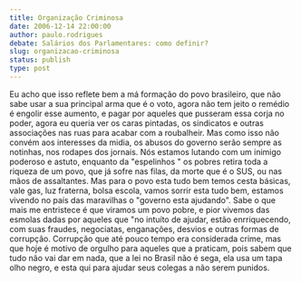 ```yaml
---
title: Organização Criminosa
date: 2006-12-14 22:00:00
author: paulo.rodrigues
debate: Salários dos Parlamentares: como definir?
slug: organizacao-criminosa
status: publish 
type: post
---
```


Eu acho que isso reflete bem a má formação do povo brasileiro, que não sabe usar a sua principal arma que é o voto, agora não tem jeito o remédio é engolir esse aumento, e pagar por aqueles que pusseram essa corja no poder, agora eu queria ver os caras pintadas, os sindicatos e outras associações nas ruas para acabar com a roubalheir. Mas como isso não convém aos interesses da midia, os abusos do governo serão sempre as notinhas, nos rodapes dos jornais. Nós estamos lutando com um inimigo poderoso e astuto, enquanto da "espelinhos " os pobres retira toda a riqueza de um povo, que já sofre nas filas, da morte que é o SUS, ou nas mãos de assaltantes. Mas para o povo esta tudo bem temos cesta básicas, vale gas, luz fraterna, bolsa escola, vamos sorrir esta tudo bem, estamos vivendo no país das maravilhas o "governo esta ajudando". Sabe o que mais me entristece é que viramos um povo pobre, e pior vivemos das esmolas dadas por aqueles que "no intuíto de ajudar, estão enrriquecendo, com suas fraudes, negociatas, enganações, desvios e outras formas de corrupção. Corrupção que até pouco tempo era considerada crime, mas que hoje é motivo de orgulho para aqueles que a praticam, pois sabem que tudo não vai dar em nada, que a lei no Brasil não é sega, ela usa um tapa olho negro, e esta qui para ajudar seus colegas a não serem punidos.
